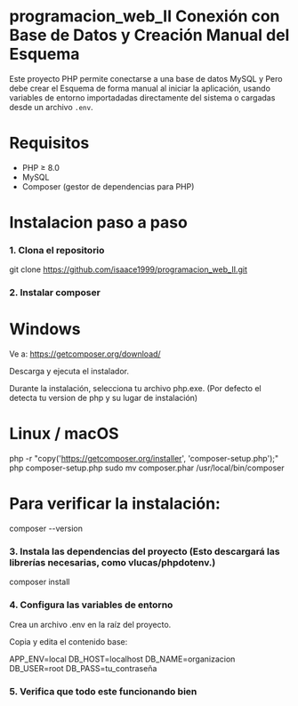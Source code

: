 # programacion_web_II Conexión con Base de Datos y Creación Manual del Esquema

Este proyecto PHP permite conectarse a una base de datos MySQL y Pero debe crear el Esquema de forma manual al iniciar la aplicación, usando variables de entorno importadadas directamente del sistema o cargadas desde un archivo `.env`.

# Requisitos

- PHP ≥ 8.0
- MySQL
- Composer (gestor de dependencias para PHP)

# Instalacion paso a paso

### 1. Clona el repositorio

git clone https://github.com/isaace1999/programacion_web_II.git

### 2. Instalar composer

# Windows

Ve a: https://getcomposer.org/download/

Descarga y ejecuta el instalador.

Durante la instalación, selecciona tu archivo php.exe. (Por defecto el detecta tu version de php y su lugar de instalación)

# Linux / macOS

php -r "copy('https://getcomposer.org/installer', 'composer-setup.php');"
php composer-setup.php
sudo mv composer.phar /usr/local/bin/composer

# Para verificar la instalación:

composer --version

### 3. Instala las dependencias del proyecto (Esto descargará las librerías necesarias, como vlucas/phpdotenv.)

composer install

### 4. Configura las variables de entorno

Crea un archivo .env en la raíz del proyecto.

Copia y edita el contenido base:

APP_ENV=local
DB_HOST=localhost
DB_NAME=organizacion
DB_USER=root
DB_PASS=tu_contraseña

### 5. Verifica que todo este funcionando bien
